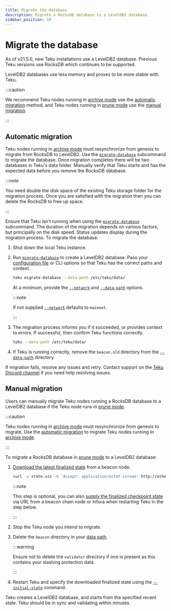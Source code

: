 ```yaml
---
title: Migrate the database
description: Migrate a RocksDB database to a LevelDB2 database.
sidebar_position: 10
---
```


# Migrate the database

As of v21.5.0, new Teku installations use a LevelDB2 database. Previous Teku versions use RocksDB which continues to be supported.

LevelDB2 databases use less memory and proves to be more stable with Teku.

:::caution

We recommend Teku nodes running in [archive mode] use the [automatic migration](#automatic-migration) method, and Teku nodes running in [prune mode] use the [manual migration](#manual-migration).

:::

## Automatic migration

Teku nodes running in [archive mode] must resynchronize from genesis to migrate from RocksDB to LevelDB2. Use the [`migrate-database`](../reference/cli/subcommands/migrate-database.md) subcommand to migrate the database. Once migration completes there will be two databases in Teku's data folder. Manually verify that Teku starts and has the expected data before you remove the RocksDB database.

:::note

You need double the disk space of the existing Teku storage folder for the migration process. Once you are satisfied with the migration then you can delete the RocksDB to free up space.

:::

Ensure that Teku isn't running when using the [`migrate-database`](../reference/cli/subcommands/migrate-database.md) subcommand. The duration of the migration depends on various factors, but principally on the disk speed. Status updates display during the migration process. To migrate the database:

1.  Shut down the local Teku instance.

2.  Run [`migrate-database`](../reference/cli/subcommands/migrate-database.md) to create a LevelDB2 database. Pass your [configuration file](configure/use-config-file.md) or CLI options so that Teku has the correct paths and context.

    ```bash title="Example"
    teku migrate-database --data-path /etc/teku/data/
    ```

    At a minimum, provide the [`--network`](../reference/cli/subcommands/migrate-database.md#network) and [`--data-path`](../reference/cli/subcommands/migrate-database.md#network) options.

    :::note

    If not supplied [`--network`](../reference/cli/subcommands/migrate-database.md#network) defaults to `mainnet`.

    :::

3.  The migration process informs you if it succeeded, or provides context to errors. If successful, then confirm Teku functions correctly.

    ```bash title="Example"
    teku --data-path /etc/teku/data/
    ```

4.  If Teku is running correctly, remove the `beacon.old` directory from the [`--data-path`](../reference/cli/subcommands/migrate-database.md#network) directory.

If migration fails, resolve any issues and retry. Contact support on the [Teku Discord channel] if you need help resolving issues.

## Manual migration

Users can manually migrate Teku nodes running a RocksDB database to a LevelDB2 database if the Teku node runs in [prune mode].

:::caution

Teku nodes running in [archive mode] must resynchronize from genesis to migrate. Use the [automatic migration](#automatic-migration) to migrate Teku nodes running in [archive mode].

:::

To migrate a RocksDB database in [prune mode] to a LevelDB2 database:

1.  [Download the latest finalized state] from a beacon node:

    ```bash
    curl -o state.ssz -H 'Accept: application/octet-stream' http://other-node:5051/eth/v2/debug/beacon/states/finalized
    ```

    :::note

    This step is optional, you can also [supply the finalized checkpoint state] via URL from a beacon chain node or Infura when restarting Teku in the step below.

    :::

2.  Stop the Teku node you intend to migrate.

3.  Delete the `beacon` directory in your [data path](../reference/cli/index.md#data-base-path-data-path).

    :::warning

    Ensure not to delete the `validator` directory if one is present as this contains your slashing protection data.

    :::

4.  Restart Teku and specify the downloaded finalized state using the [`--initial-state`](../reference/cli/index.md#initial-state) command.

Teku creates a LevelDB2 database, and starts from the specified recent state. Teku should be in sync and validating within minutes.

<!-- links -->

[Download the latest finalized state]: https://consensys.github.io/teku/#tag/Debug/operation/getStateV2
[prune mode]: ../reference/cli/index.md#data-storage-mode
[archive mode]: ../reference/cli/index.md#data-storage-mode
[supply the finalized checkpoint state]: ../get-started/checkpoint-start.md
[Teku Discord channel]: https://discord.com/invite/consensys
